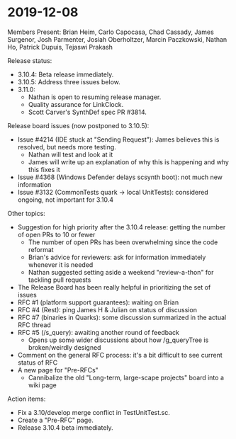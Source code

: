 # 2019-12-08



Members Present: Brian Heim, Carlo Capocasa, Chad Cassady, James Surgenor, Josh Parmenter, Josiah Oberholtzer, Marcin Paczkowski, Nathan Ho, Patrick Dupuis, Tejaswi Prakash

Release status:
- 3.10.4: Beta release immediately.
- 3.10.5: Address three issues below.
- 3.11.0:
  - Nathan is open to resuming release manager.
  - Quality assurance for LinkClock.
  - Scott Carver's SynthDef spec PR #3814.

Release board issues (now postponed to 3.10.5):
- Issue #4214 (IDE stuck at "Sending Request"): James believes this is resolved, but needs more testing.
  - Nathan will test and look at it
  - James will write up an explanation of why this is happening and why this fixes it
- Issue #4368 (Windows Defender delays scsynth boot): not much new information
- Issue #3132 (CommonTests quark -> local UnitTests): considered ongoing, not important for 3.10.4

Other topics:
- Suggestion for high priority after the 3.10.4 release: getting the number of open PRs to 10 or fewer
  - The number of open PRs has been overwhelming since the code reformat
  - Brian's advice for reviewers: ask for information immediately whenever it is needed
  - Nathan suggested setting aside a weekend "review-a-thon" for tackling pull requests
- The Release Board has been really helpful in prioritizing the set of issues
- RFC #1 (platform support guarantees): waiting on Brian
- RFC #4 (Rest): ping James H & Julian on status of discussion
- RFC #7 (binaries in Quarks): some discussion summarized in the actual RFC thread
- RFC #5 (/s_query): awaiting another round of feedback
  - Opens up some wider discussions about how /g_queryTree is broken/weirdly designed
- Comment on the general RFC process: it's a bit difficult to see current status of RFC
- A new page for "Pre-RFCs"
  - Cannibalize the old "Long-term, large-scape projects" board into a wiki page

Action items:
- Fix a 3.10/develop merge conflict in TestUnitTest.sc.
- Create a "Pre-RFC" page.
- Release 3.10.4 beta immediately.
